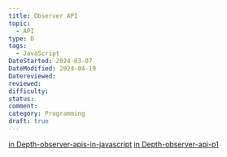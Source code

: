 ```yaml
---
title: Observer API
topic:
  - API
type: D
tags:
  - JavaScript
DateStarted: 2024-03-07
DateModified: 2024-04-19
Datereviewed: 
reviewed: 
difficulty: 
status: 
comment: 
category: Programming
draft: true
---
```


[in Depth-observer-apis-in-javascript](https://angularindepth.com/posts/1350/observer-apis-in-javascript-part-ii)
[in Depth-observer-api-p1](https://angularindepth.com/posts/1348/observer-apis-in-javascript-part-i)
